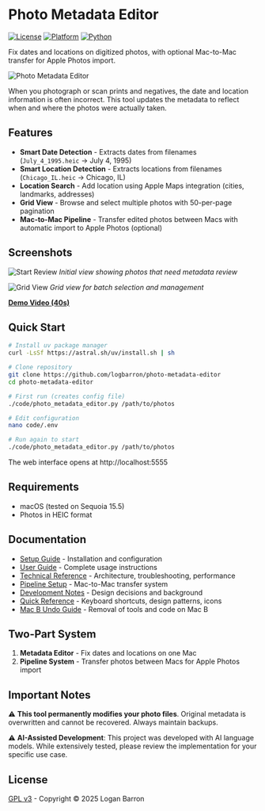 # Photo Metadata Editor

[![License](https://img.shields.io/badge/license-GPL%20v3-blue.svg)](LICENSE)
[![Platform](https://img.shields.io/badge/platform-macOS-lightgrey.svg)]()
[![Python](https://img.shields.io/badge/python-3.11+-green.svg)]()

Fix dates and locations on digitized photos, with optional Mac-to-Mac transfer for Apple Photos import.

<p align="left">
  <img alt="Photo Metadata Editor" src="docs/assets/images/pem_complete.png">
</p>

When you photograph or scan prints and negatives, the date and location information is often incorrect. This tool updates the metadata to reflect when and where the photos were actually taken.

## Features

- **Smart Date Detection** - Extracts dates from filenames (`July_4_1995.heic` → July 4, 1995)
- **Smart Location Detection** - Extracts locations from filenames (`Chicago_IL.heic` → Chicago, IL)
- **Location Search** - Add location using Apple Maps integration (cities, landmarks, addresses)
- **Grid View** - Browse and select multiple photos with 50-per-page pagination
- **Mac-to-Mac Pipeline** - Transfer edited photos between Macs with automatic import to Apple Photos (optional)

## Screenshots

![Start Review](docs/assets/images/pem_start.png)
*Initial view showing photos that need metadata review*

![Grid View](docs/assets/images/pem_grid.png)
*Grid view for batch selection and management*

**[Demo Video (40s)](docs/assets/videos/pem_demo.mp4)**

## Quick Start

```bash
# Install uv package manager
curl -LsSf https://astral.sh/uv/install.sh | sh

# Clone repository
git clone https://github.com/logbarron/photo-metadata-editor
cd photo-metadata-editor

# First run (creates config file)
./code/photo_metadata_editor.py /path/to/photos

# Edit configuration
nano code/.env

# Run again to start
./code/photo_metadata_editor.py /path/to/photos
```

The web interface opens at http://localhost:5555

## Requirements

- macOS (tested on Sequoia 15.5)
- Photos in HEIC format

## Documentation

- [Setup Guide](docs/setup.md) - Installation and configuration
- [User Guide](docs/guide.md) - Complete usage instructions
- [Technical Reference](docs/reference.md) - Architecture, troubleshooting, performance
- [Pipeline Setup](docs/pipeline.md) - Mac-to-Mac transfer system
- [Development Notes](docs/development.md) - Design decisions and background
- [Quick Reference](docs/quick-reference.md) - Keyboard shortcuts, design patterns, icons
- [Mac B Undo Guide](docs/mac-b-undo-guide.md) - Removal of tools and code on Mac B

## Two-Part System

1. **Metadata Editor** - Fix dates and locations on one Mac 
2. **Pipeline System** - Transfer photos between Macs for Apple Photos import

## Important Notes

⚠️ **This tool permanently modifies your photo files**. Original metadata is overwritten and cannot be recovered. Always maintain backups.

⚠️ **AI-Assisted Development**: This project was developed with AI language models. While extensively tested, please review the implementation for your specific use case.

## License

[GPL v3](LICENSE) - Copyright © 2025 Logan Barron